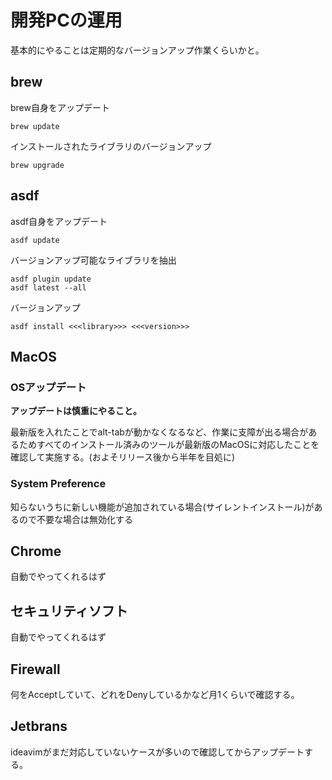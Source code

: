 # 開発PCの運用

基本的にやることは定期的なバージョンアップ作業くらいかと。

## brew

brew自身をアップデート

```
brew update
```

インストールされたライブラリのバージョンアップ

```
brew upgrade
```

## asdf

asdf自身をアップデート

```
asdf update
```

バージョンアップ可能なライブラリを抽出

```
asdf plugin update 
asdf latest --all
```

バージョンアップ

```
asdf install <<<library>>> <<<version>>>
```

## MacOS

### OSアップデート

**アップデートは慎重にやること。**

最新版を入れたことでalt-tabが動かなくなるなど、作業に支障が出る場合があるためすべてのインストール済みのツールが最新版のMacOSに対応したことを確認して実施する。(およそリリース後から半年を目処に)

### System Preference

知らないうちに新しい機能が追加されている場合(サイレントインストール)があるので不要な場合は無効化する

## Chrome

自動でやってくれるはず

## セキュリティソフト

自動でやってくれるはず

## Firewall

何をAcceptしていて、どれをDenyしているかなど月1くらいで確認する。

## Jetbrans

ideavimがまだ対応していないケースが多いので確認してからアップデートする。

## 

